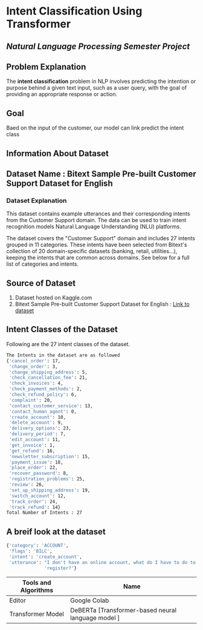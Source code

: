# Intent Classification Using Transformer
## _Natural Language Processing Semester Project_

## Problem Explanation
The **intent classification** problem in NLP involves predicting the intention or purpose behind a given text input, such as a user query, with the goal of providing an appropriate response or action.

## Goal
Baed on the input of the customer, our model can link predict the intent class



## Information About Dataset
## Dataset Name : **Bitext Sample Pre-built Customer Support Dataset for English**

### Dataset Explanation
This dataset contains example utterances and their corresponding intents from the Customer Support domain. The data can be used to train intent recognition models Natural Language Understanding (NLU) platforms.

The dataset covers the "Customer Support" domain and includes 27 intents grouped in 11 categories. These intents have been selected from Bitext's collection of 20 domain-specific datasets (banking, retail, utilities…), keeping the intents that are common across domains. See below for a full list of categories and intents.

## Source of Dataset
1.   Dataset hosted on Kaggle.com
2.   Bitext Sample Pre-built Customer Support Dataset for English : [Link to dataset](https://www.kaggle.com/datasets/536db59649ec509a2808c8d2c85d560c64e1dce44778a22ab79ce3408813e8fb)

## Intent Classes of the Dataset
Following are the 27 intent classes of the dataset.
```sh
The Intents in the dataset are as followed
{'cancel_order': 17,
 'change_order': 3,
 'change_shipping_address': 5,
 'check_cancellation_fee': 21,
 'check_invoices': 4,
 'check_payment_methods': 2,
 'check_refund_policy': 6,
 'complaint': 20,
 'contact_customer_service': 13,
 'contact_human_agent': 0,
 'create_account': 10,
 'delete_account': 9,
 'delivery_options': 23,
 'delivery_period': 7,
 'edit_account': 11,
 'get_invoice': 1,
 'get_refund': 16,
 'newsletter_subscription': 15,
 'payment_issue': 18,
 'place_order': 22,
 'recover_password': 8,
 'registration_problems': 25,
 'review': 26,
 'set_up_shipping_address': 19,
 'switch_account': 12,
 'track_order': 24,
 'track_refund': 14}
Total Number of Intents : 27
```

## A breif look at the dataset

```sh
{'category': 'ACCOUNT',
 'flags': 'BILC',
 'intent': 'create_account',
 'utterance': "I don't have an online account, what do I have to do to "
              'register?'}
```

| Tools and Algorithms | Name |
| ------ | ------ |
| Editor | Google Colab |
| Transformer Model | DeBERTa [Transformer-based neural language model ] |


